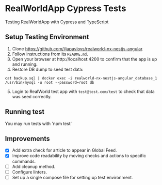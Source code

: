 # RealWorldApp Cypress Tests

Testing RealWorldApp with Cypress and TypeScript 

## Setup Testing Environment

1. Clone https://github.com/iljapavlovs/realworld-nx-nestjs-angular.
2. Follow instructions from its `README.md`.
3. Open your browser at http://localhost:4200 to confirm that the app is up and running. 
4. Restore DB dump to seed test data:
```shell
cat backup.sql | docker exec -i realworld-nx-nestjs-angular_database_1 /usr/bin/mysql -u root --password=root db
```
5. Login to RealWorld test app with `test@test.com/test` to check that data was seed correctly. 

## Running test

You may run tests with 'npm test'

## Improvements

-[x] Add extra check for article to appear in Global Feed.
-[x] Improve code readability by moving checks and actions to specific commands.
-[ ] Add cleanup method.
-[ ] Configure linters.
-[ ] Set up a single compose file for setting up test environment.

